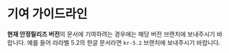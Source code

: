 # 기여 가이드라인

**현재 안정릴리즈 버전**의 문서에 기여하려는 경우에는 해당 버전 브랜치에 보내주시기 바랍니다. 예를 들어 라라벨 5.2의 한글 문서라면 `kr-5.2` 브랜치에 보내주시기 바랍니다. 